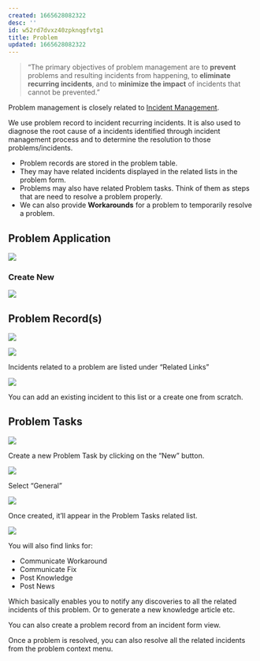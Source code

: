 ```yaml
---
created: 1665628082322
desc: ''
id: w52rd7dvxz40zpknqgfvtg1
title: Problem
updated: 1665628082322
---
```

   
> “The primary objectives of problem management are to **prevent** problems and resulting incidents from happening, to **eliminate recurring incidents**, and to **minimize the impact** of incidents that cannot be prevented.”   
   
Problem management is closely related to [Incident Management](../devlog/Incident%20Management.md).   
   
We use problem record to incident recurring incidents. It is also used to diagnose the root cause of a incidents identified through incident management process and to determine the resolution to those problems/incidents.   
   
   
- Problem records are stored in the problem table.   
- They may have related incidents displayed in the related lists in the problem form.   
- Problems may also have related Problem tasks. Think of them as steps that are need to resolve a problem properly.   
- We can also provide **Workarounds** for a problem to temporarily resolve a problem.   
   
## Problem Application   
   
![](https://res.cloudinary.com/zubayr/image/upload/v1665516439/wiki/dokxknqmtfsdf3lgfv6s.png)   
   
### Create New   
   
![](https://res.cloudinary.com/zubayr/image/upload/v1665516479/wiki/fuwvlrqsvrgwwtpqmqoh.png)   
   
## Problem Record(s)   
   
![](https://res.cloudinary.com/zubayr/image/upload/v1665516513/wiki/wjedvh212evu93gnegfv.png)   
   
![](https://res.cloudinary.com/zubayr/image/upload/v1665516548/wiki/pdihr6cd0qbn6sw20aw7.png)   
   
Incidents related to a problem are listed under “Related Links”   
   
![](https://res.cloudinary.com/zubayr/image/upload/v1665516768/wiki/ydis9i6okpt15txzxmuf.png)   
   
You can add an existing incident to this list or a create one from scratch.   
   
## Problem Tasks   
   
![](https://res.cloudinary.com/zubayr/image/upload/v1665516879/wiki/rijraf82mptlz4hlpaj3.png)   
   
Create a new Problem Task by clicking on the “New” button.   
   
![](https://res.cloudinary.com/zubayr/image/upload/v1665516937/wiki/smczhie1p18bwqodcwig.png)   
   
Select “General”   
   
![](https://res.cloudinary.com/zubayr/image/upload/v1665516991/wiki/gytjo9uw8qlhcrpgmw3m.png)   
   
Once created, it’ll appear in the Problem Tasks related list.   
   
![](https://res.cloudinary.com/zubayr/image/upload/v1665517173/wiki/eg1uqb0jisvsibmzdcrd.png)   
   
You will also find links for:   
   
   
- Communicate Workaround   
- Communicate Fix   
- Post Knowledge   
- Post News   
   
Which basically enables you to notify any discoveries to all the related   
incidents of this problem. Or to generate a new knowledge article etc.   
   
You can also create a problem record from an incident form view.   
   
Once a problem is resolved, you can also resolve all the related incidents from the problem context menu.
